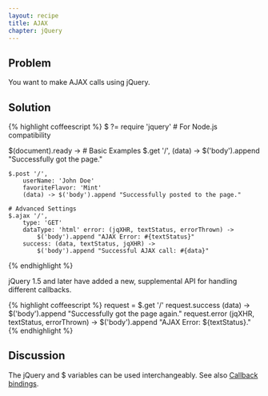 ```yaml
---
layout: recipe
title: AJAX
chapter: jQuery
---
```

## Problem

You want to make AJAX calls using jQuery.

## Solution

{% highlight coffeescript %}
$ ?= require 'jquery' # For Node.js compatibility

$(document).ready ->
	# Basic Examples
	$.get '/', (data) ->
		$('body').append "Successfully got the page."

	$.post '/',
		userName: 'John Doe'
		favoriteFlavor: 'Mint'
		(data) -> $('body').append "Successfully posted to the page."

	# Advanced Settings
	$.ajax '/',
		type: 'GET'
		dataType: 'html' error: (jqXHR, textStatus, errorThrown) ->
			$('body').append "AJAX Error: #{textStatus}"
		success: (data, textStatus, jqXHR) ->
			$('body').append "Successful AJAX call: #{data}"

{% endhighlight %}

jQuery 1.5 and later have added a new, supplemental API for handling different callbacks.

{% highlight coffeescript %}
	request = $.get '/'
	request.success (data) -> $('body').append "Successfully got the page again."
	request.error (jqXHR, textStatus, errorThrown) -> $('body').append "AJAX Error: ${textStatus}."
{% endhighlight %}

## Discussion

The jQuery and $ variables can be used interchangeably. See also [Callback bindings](/chapters/jquery/callback-bindings-jquery).
